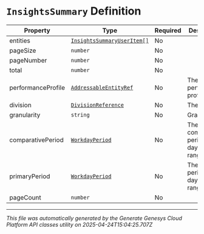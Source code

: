 # `InsightsSummary` Definition

| Property | Type | Required | Description |
|----------|------|----------|-------------|
| entities | [`InsightsSummaryUserItem[]`](insightssummaryuseritem-definition.md) | No |  |
| pageSize | `number` | No |  |
| pageNumber | `number` | No |  |
| total | `number` | No |  |
| performanceProfile | [`AddressableEntityRef`](addressableentityref-definition.md) | No | The performance profile |
| division | [`DivisionReference`](divisionreference-definition.md) | No | The division |
| granularity | `string` | No | Granularity |
| comparativePeriod | [`WorkdayPeriod`](workdayperiod-definition.md) | No | The comparative period work day date range |
| primaryPeriod | [`WorkdayPeriod`](workdayperiod-definition.md) | No | The primary period work day date range |
| pageCount | `number` | No |  |

---

*This file was automatically generated by the Generate Genesys Cloud Platform API classes utility on 2025-04-24T15:04:25.707Z*